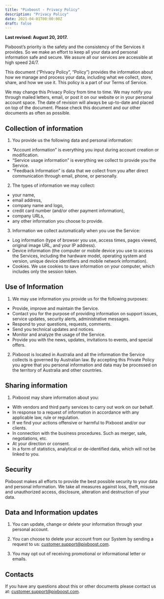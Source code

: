 ```yaml
---
title: "Pixboost - Privacy Policy"
description: "Privacy Policy"
date: 2021-04-01T00:00:00Z
draft: false
---
```


**Last revised: August 20, 2017.**

Pixboost’s priority is the safety and the consistency of the Services it
provides. So we make an effort to keep all your data and personal
information safe and secure. We assure all our services are accessible
at high speed 24/7.

This document (“Privacy Policy”, “Policy”) provides the information
about how we manage and process your data, including what we collect,
store, share, and how we use it. This policy is a part of our Terms of
Service.

We may change this Privacy Policy from time to time. We may notify you
through mailed letters, email, or post it on our website or in your
personal account space. The date of revision will always be up-to-date
and placed on top of the document. Please check this document and our
other documents as often as possible.

## Collection of information

1. You provide us the following data and personal information:

-   “Account information” is everything you input during account
    creation or modification.
-   “Service usage information” is everything we collect to provide you
    the Service.
-   “Feedback Information” is data that we collect from you after direct
    communication through email, phone, or personally.

2. The types of information we may collect:

-   your name,
-   email address,
-   company name and logo,
-   credit card number (and/or other payment information),
-   company URLs,
-   any other information you choose to provide.

3. Information we collect automatically when you use the Service:

-   Log information (type of browser you use, access times, pages
    viewed, original image URL, and your IP address).
-   Device information (the computer or mobile device you use to access
    the Services, including the hardware model, operating system and
    version, unique device identifiers and mobile network information).
-   Cookies. We use cookies to save information on your computer, which
    includes only the session token.

## Use of Information

1. We may use information you provide us for the following purposes:

-   Provide, improve and maintain the Service.
-   Contact you for the purpose of providing information on support
    issues, service updates, security alerts, administrative messages.
-   Respond to your questions, requests, comments.
-   Send you technical updates and notices.
-   Monitor and analyze the usage of the Service.
-   Provide you with the news, updates, invitations to events, and
    special offers.

2. Pixboost is located in Australia and all the information the Service
collects is governed by Australian law. By accepting this Private Policy
you agree that you personal information and data may be processed on the
territory of Australia and other countries.

## Sharing information

1. Pixboost may share information about you:

-   With vendors and third party services to carry out work on our
    behalf.
-   In response to a request of information in accordance with any
    applicable law, rule or regulation.
-   If we find your actions offensive or harmful to Pixboost and/or our
    clients.
-   In connection with the business procedures. Such as merger, sale,
    negotiations, etc.
-   At your direction or consent.
-   In a form of statistics, analytical or de-identified data, which
    will not be linked to you.

## Security

Pixboost makes all efforts to provide the best possible security to your
data and personal information. We take all measures against loss, theft,
misuse and unauthorized access, disclosure, alteration and destruction
of your data.

## Data and Information updates

1. You can update, change or delete your information through your
personal account.

2. You can choose to delete your account from our System by sending a
request to us:
[customer.support@pixboost.com](mailto:customer.support@pixboost.com).

3. You may opt out of receiving promotional or informational letter or
emails.

## Contacts

If you have any questions about this or other documents please contact
us at:
[customer.support@pixboost.com](mailto:customer.support@pixboost.com).


